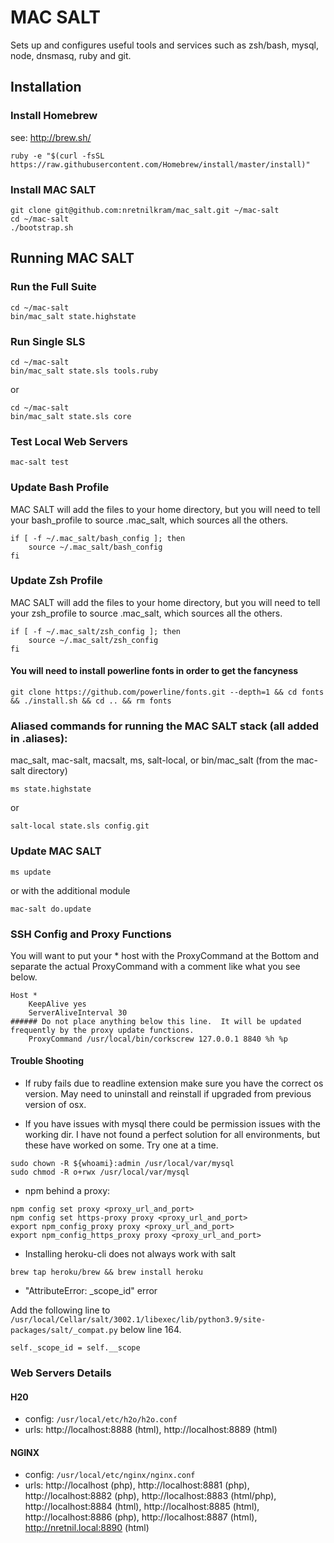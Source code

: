 # MAC SALT

Sets up and configures useful tools and services such as zsh/bash, mysql, node, dnsmasq, ruby and git.

## Installation


### Install Homebrew

see: http://brew.sh/

```
ruby -e "$(curl -fsSL https://raw.githubusercontent.com/Homebrew/install/master/install)"
```


### Install MAC SALT

```
git clone git@github.com:nretnilkram/mac_salt.git ~/mac-salt
cd ~/mac-salt
./bootstrap.sh
```


## Running MAC SALT

### Run the Full Suite

```
cd ~/mac-salt
bin/mac_salt state.highstate
```


### Run Single SLS

```
cd ~/mac-salt
bin/mac_salt state.sls tools.ruby
```
or

```
cd ~/mac-salt
bin/mac_salt state.sls core
```


### Test Local Web Servers

```
mac-salt test
```


### Update Bash Profile

MAC SALT will add the files to your home directory, but you will need to tell your bash_profile to source .mac_salt, which sources all the others.

```
if [ -f ~/.mac_salt/bash_config ]; then
	source ~/.mac_salt/bash_config
fi
```

### Update Zsh Profile

MAC SALT will add the files to your home directory, but you will need to tell your zsh_profile to source .mac_salt, which sources all the others.

```
if [ -f ~/.mac_salt/zsh_config ]; then
	source ~/.mac_salt/zsh_config
fi
```

#### You will need to install powerline fonts in order to get the fancyness

```
git clone https://github.com/powerline/fonts.git --depth=1 && cd fonts && ./install.sh && cd .. && rm fonts
```

### Aliased commands for running the MAC SALT stack (all added in .aliases):

mac_salt, mac-salt, macsalt, ms, salt-local, or bin/mac_salt (from the mac-salt directory)

```
ms state.highstate
```
or
```
salt-local state.sls config.git
```


### Update MAC SALT

```
ms update
```
or with the additional module
```
mac-salt do.update
```


### SSH Config and Proxy Functions

You will want to put your * host with the ProxyCommand at the Bottom and separate the actual ProxyCommand with a comment like what you see below.

```
Host *
	KeepAlive yes
	ServerAliveInterval 30
###### Do not place anything below this line.  It will be updated frequently by the proxy update functions.
	ProxyCommand /usr/local/bin/corkscrew 127.0.0.1 8840 %h %p
```


#### Trouble Shooting
* If ruby fails due to readline extension make sure you have the correct os version. May need to uninstall and reinstall if upgraded from previous version of osx.

* If you have issues with mysql there could be permission issues with the working dir. I have not found a perfect solution for all environments, but these have worked on some.  Try one at a time.
```
sudo chown -R ${whoami}:admin /usr/local/var/mysql
sudo chmod -R o+rwx /usr/local/var/mysql
```

* npm behind a proxy:
```
npm config set proxy <proxy_url_and_port>
npm config set https-proxy proxy <proxy_url_and_port>
export npm_config_proxy proxy <proxy_url_and_port>
export npm_config_https_proxy proxy <proxy_url_and_port>
```

* Installing heroku-cli does not always work with salt
```
brew tap heroku/brew && brew install heroku
```

* "AttributeError: _scope_id" error

Add the following line to `/usr/local/Cellar/salt/3002.1/libexec/lib/python3.9/site-packages/salt/_compat.py` below line 164.
```
self._scope_id = self.__scope
```

### Web Servers Details

#### H20
* config: `/usr/local/etc/h2o/h2o.conf`
* urls: http://localhost:8888 (html), http://localhost:8889 (html)

#### NGINX
* config: `/usr/local/etc/nginx/nginx.conf`
* urls: http://localhost (php), http://localhost:8881 (php), http://localhost:8882 (php), http://localhost:8883 (html/php), http://localhost:8884 (html), http://localhost:8885 (html), http://localhost:8886 (php), http://localhost:8887 (html), http://nretnil.local:8890 (html)
